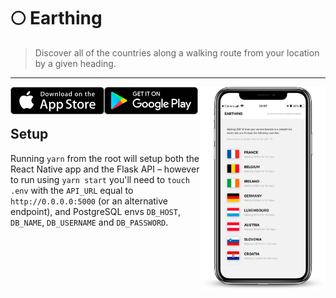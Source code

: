 # 🌕 Earthing

> Discover all of the countries along a walking route from your location by a given heading.

<hr />

<img src="media/apple.png" width="150" align="left" alt="Apple Store" />
<img src="media/google.png" width="150" align="left" alt="Google Store" />

<img src="media/screenshot.png" width="200" align="right" alt="Screenshot" />

<br />
<br />

## Setup

Running `yarn` from the root will setup both the React Native app and the Flask API &ndash; however to run using `yarn start` you'll need to `touch .env` with the `API_URL` equal to `http://0.0.0.0:5000` (or an alternative endpoint), and PostgreSQL envs `DB_HOST`, `DB_NAME`, `DB_USERNAME` and `DB_PASSWORD`.
